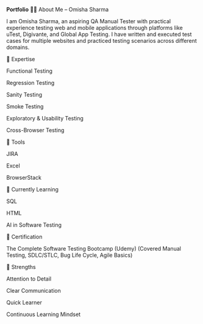 **Portfolio**
👩‍💻 About Me – Omisha Sharma

I am Omisha Sharma, an aspiring QA Manual Tester with practical experience testing web and mobile applications through platforms like uTest, Digivante, and Global App Testing. I have written and executed test cases for multiple websites and practiced testing scenarios across different domains.

🔹 Expertise

Functional Testing

Regression Testing

Sanity Testing

Smoke Testing

Exploratory & Usability Testing

Cross-Browser Testing

🔹 Tools

JIRA

Excel

BrowserStack

🔹 Currently Learning

SQL

HTML

AI in Software Testing

🔹 Certification

The Complete Software Testing Bootcamp (Udemy)
(Covered Manual Testing, SDLC/STLC, Bug Life Cycle, Agile Basics)

🔹 Strengths

Attention to Detail

Clear Communication

Quick Learner

Continuous Learning Mindset
